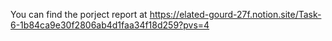 You can find the porject report at https://elated-gourd-27f.notion.site/Task-6-1b84ca9e30f2806ab4d1faa34f18d259?pvs=4
